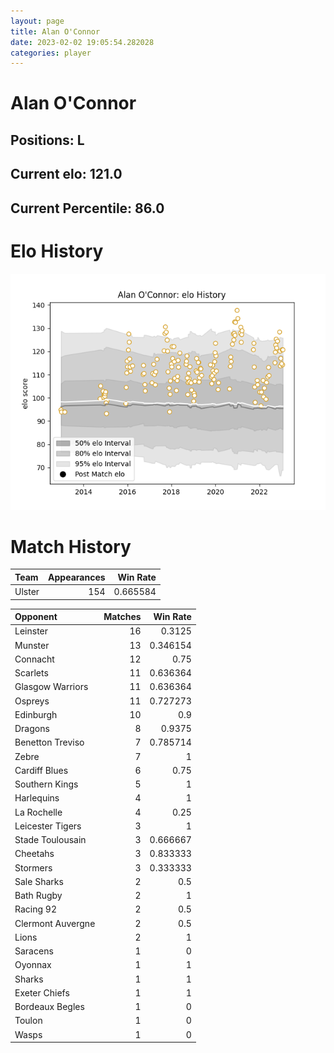 ```yaml
---  
layout: page  
title: Alan O'Connor  
date: 2023-02-02 19:05:54.282028  
categories: player  
---
```

# Alan O'Connor

## Positions: L

## Current elo: 121.0

## Current Percentile: 86.0

# Elo History


![elo history](history_AlanO'Connor.png)
# Match History


| Team   |   Appearances |   Win Rate |
|:-------|--------------:|-----------:|
| Ulster |           154 |   0.665584 |

| Opponent          |   Matches |   Win Rate |
|:------------------|----------:|-----------:|
| Leinster          |        16 |   0.3125   |
| Munster           |        13 |   0.346154 |
| Connacht          |        12 |   0.75     |
| Scarlets          |        11 |   0.636364 |
| Glasgow Warriors  |        11 |   0.636364 |
| Ospreys           |        11 |   0.727273 |
| Edinburgh         |        10 |   0.9      |
| Dragons           |         8 |   0.9375   |
| Benetton Treviso  |         7 |   0.785714 |
| Zebre             |         7 |   1        |
| Cardiff Blues     |         6 |   0.75     |
| Southern Kings    |         5 |   1        |
| Harlequins        |         4 |   1        |
| La Rochelle       |         4 |   0.25     |
| Leicester Tigers  |         3 |   1        |
| Stade Toulousain  |         3 |   0.666667 |
| Cheetahs          |         3 |   0.833333 |
| Stormers          |         3 |   0.333333 |
| Sale Sharks       |         2 |   0.5      |
| Bath Rugby        |         2 |   1        |
| Racing 92         |         2 |   0.5      |
| Clermont Auvergne |         2 |   0.5      |
| Lions             |         2 |   1        |
| Saracens          |         1 |   0        |
| Oyonnax           |         1 |   1        |
| Sharks            |         1 |   1        |
| Exeter Chiefs     |         1 |   1        |
| Bordeaux Begles   |         1 |   0        |
| Toulon            |         1 |   0        |
| Wasps             |         1 |   0        |